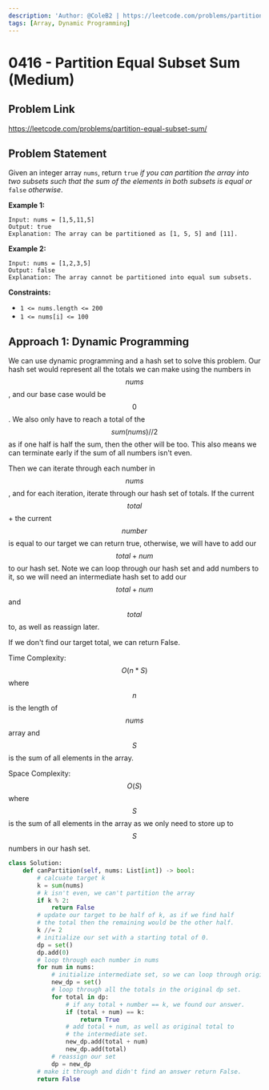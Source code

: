```yaml
---
description: 'Author: @ColeB2 | https://leetcode.com/problems/partition-equal-subset-sum/'
tags: [Array, Dynamic Programming]
---
```


# 0416 - Partition Equal Subset Sum (Medium)

## Problem Link

https://leetcode.com/problems/partition-equal-subset-sum/

## Problem Statement

Given an integer array `nums`, return `true` _if you can partition the array into two subsets such that the sum of the elements in both subsets is equal or_ `false` _otherwise_.

**Example 1:**

```
Input: nums = [1,5,11,5]
Output: true
Explanation: The array can be partitioned as [1, 5, 5] and [11].
```

**Example 2:**

```
Input: nums = [1,2,3,5]
Output: false
Explanation: The array cannot be partitioned into equal sum subsets.
```

**Constraints:**

- `1 <= nums.length <= 200`
- `1 <= nums[i] <= 100`

## Approach 1: Dynamic Programming

We can use dynamic programming and a hash set to solve this problem. Our hash set would represent all the totals we can make using the numbers in $$nums$$, and our base case would be $$0$$. We also only have to reach a total of the $$sum(nums) // 2$$ as if one half is half the sum, then the other will be too. This also means we can terminate early if the sum of all numbers isn't even.

Then we can iterate through each number in $$nums$$, and for each iteration, iterate through our hash set of totals. If the current $$total$$ + the current $$number$$ is equal to our target we can return true, otherwise, we will have to add our $$total + num$$ to our hash set. Note we can loop through our hash set and add numbers to it, so we will need an intermediate hash set to add our $$total + num$$ and $$total$$ to, as well as reassign later.

If we don't find our target total, we can return False.

Time Complexity: $$O(n * S)$$ where $$n$$ is the length of $$nums$$ array and $$S$$ is the sum of all elements in the array.

Space Complexity: $$O(S)$$ where $$S$$ is the sum of all elements in the array as we only need to store up to $$S$$ numbers in our hash set.

<Tabs>
<TabItem value="python" label="Python">
<SolutionAuthor name="@ColeB2"/>

```py
class Solution:
    def canPartition(self, nums: List[int]) -> bool:
        # calcuate target k
        k = sum(nums)
        # k isn't even, we can't partition the array
        if k % 2:
            return False
        # update our target to be half of k, as if we find half
        # the total then the remaining would be the other half.
        k //= 2
        # initialize our set with a starting total of 0.
        dp = set()
        dp.add(0)
        # loop through each number in nums
        for num in nums:
            # initialize intermediate set, so we can loop through original.
            new_dp = set()
            # loop through all the totals in the original dp set.
            for total in dp:
                # if any total + number == k, we found our answer.
                if (total + num) == k:
                    return True
                # add total + num, as well as original total to
                # the intermediate set.
                new_dp.add(total + num)
                new_dp.add(total)
            # reassign our set
            dp = new_dp
        # make it through and didn't find an answer return False.
        return False
```

</TabItem>
</Tabs>
